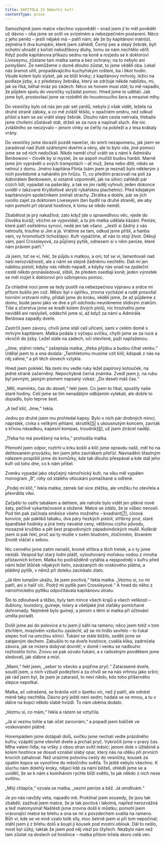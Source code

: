 ```yaml
---
title: KAPITOLA IV Námořní kufr
contentType: prose
---
```


<section>

Samozřejmě jsem matce všechno vypověděl – snad jsem jí to měl povědět už dávno – oba jsme se octli ve svízelném a nebezpečném postavení. Něco z jeho peněz – jestli nějaké má – patří nám; ale že by kapitánovi matrózi, zejména ti dva kumpáni, které jsem zahlédl, Černý pes a slepý žebrák, byli ochotni uhradit z kořisti nebožtíkovy dluhy, tomu se nám nechtělo věřit. Když podle kapitánova příkazu sednu na koně a rozjedu se k doktorovi Liveseymu, zůstane tam matka sama a bez ochrany; na to nebylo ani pomyšlení. Že nemůžeme v domě dlouho zůstat, to jsme věděli oba. Lekal nás šramot uhlí, propadávajícího kuchyňským roštem, ba i tikot hodin. Všude kolem bylo slyšet, jak se blíží kroky; z kapitánovy mrtvoly, ležící na podlaze jizby, a z představy žebráka, který se zdržuje někde nablízku, mi, jak se říká, běhal mráz po zádech. Něco se honem musí stát; tu mě napadlo, že půjdem spolu do vesničky vyžádat pomoc. Hned jsme to udělali. Jak jsme byli, prostovlasí jsme se rozběhli do houstnoucího šera a mrazivé mlhy.

Do vesničky bylo od nás jen pár set yardů, nebylo ji však vidět, ležela na druhé straně zátoky, a co mě zvlášť těšilo, v opačném směru, než odkud přišel a kam se asi vrátil slepý žebrák. Dlouho nám cesta netrvala, třebaže jsme chvílemi zůstávali stát, drželi se za ruce a napínali sluch. Ale nic zvláštního se neozývalo – jenom vlnky se čeřily na pobřeží a z lesa krákaly vrány.

Do vesničky jsme dorazili pozdě navečer, do smrti nezapomenu, jak jsem se zaradoval nad žlutě ozářenými dveřmi a okny, ale to bylo vše, jiné pomoci jsme se od nich nedočkali. Nikdo neměl chuť vrátit se s námi k Admirálu Benbowovi – člověk by si myslel, že se aspoň mužští budou hanbit. Marně jsme jim vyprávěli o svých trampotách – ať muž, žena nebo dítě, nikdo se nehnul z domu. Jméno kapitána Flinta (sám jsem je neznal) bylo některým z nich povědomé a nahánělo jim hrůzu. Ti, co předtím pracovali na poli za Admirálem Benbowem, si ostatně vzpomněli, jak na silnici zahlédli pár cizích lidí; vypadali na pašeráky, a tak se jim raděj vyhnuli; jeden dokonce uviděl v takzvané Kryštofově skrýši rybářskou plachetnici. Před kdejakým kapitánovým společníkem zmírali strachy. Zkrátka a dobře, pár se jich uvolilo zajet za doktorem Liveseyem (ten bydlil na druhé straně), ale aby nám pomohl při obraně hostince, k tomu se nikdo neměl.

Zbabělost je prý nakažlivá; zato když jde o spravedlivou věc, vjede do člověka kuráž; všichni se vypovídali, a tu jim matka udělala kázání. Peníze, které patří osiřelému synovi, nedá jen tak všanc. „Jestli si žádný z vás netroufá, troufne si Jim a já. Vrátíme se tam, odkud jsme přišli, a hanba vám, vy hromotlučtí tichošlápci. Kufr vypáčíme, ať nás to stojí život. Děkuji vám, paní Crossleyová, za půjčený pytlík, odnesem si v něm peníze, které nám právem patří.“

Já jsem, toť se ví, řekl, že půjdu s matkou, a oni, toť se ví, lamentovali nad naší nerozvážností, ale s námi se stejně žádnému nechtělo. Dali mi jen nabitou pistoli, kdyby nás někdo napadl, a kdyby nás snad na zpáteční cestě někdo pronásledoval, slíbili, že předem osedlají koně; jeden výrostek se měl rozjet k doktorovi pro ozbrojenou pomoc.

Za chladné noci jsme se tedy pustili na nebezpečnou výpravu a srdce mi přitom bušilo jen což. Měsíc byl v úplňku, zrovna vycházel a rudě prosvítal horními vrstvami mlhy, přidali jsme do kroku, věděli jsme, že až půjdeme z domu, bude jasno jako ve dne a při odchodu neunikneme slídivým zrakům. Tiše a zčerstva jsme se kradli kolem živých plotů, nic hrozivého jsme neviděli ani neslyšeli, oddechli jsme si, až když za námi u Admirála Benbowa zapadly dveře.

Zastrčil jsem závoru, chvíli jsme stáli celí uřícení, sami v celém domě s mrtvým kapitánem. Matka podala z výčepu svíčku, chytli jsme se za ruce a vkročili do jizby. Ležel stále na zádech, oči otevřené, paži napřaženou.

„Jime, stáhni roletu,“ zašeptala matka; „třeba přijdou a budou číhat venku.“ Udělal jsem to a ona dodala: „Tamhletomu musíme vzít klíč; kdopak z nás na něj sáhne,“ a při těch slovech vzlykla.

Hned jsem poklekl. Na zemi mu vedle ruky ležel papírový kotouček, na jedné straně začerněný. Nepochybně černá známka. Zvedl jsem ji, na rubu byl pevným, jasným písmem napsaný vzkaz: „Do deseti máš čas.“

„Měl, maminko, čas do deseti,“ řekl jsem. Co jsem to říkal, spustily naše staré hodiny. Celí jsme se tím nenadálým odbíjením vylekali, ale dobře to dopadlo, bylo teprve šest.

„A teď klíč, Jime,“ řekla.

Jednu po druhé jsem mu prohledal kapsy. Bylo v nich pár drobných mincí, náprstek, cívka s velikými jehlami, skrutlík[\[5\]](./resources/undefined) s ukousnutým koncem, zavírák s křivou násadkou, kapesní kompas, troudník[\[6\]](./resources/undefined), už jsem ztrácel naději.

„Třeba ho má pověšený na krku,“ prohodila matka.

Přemohl jsem odpor, roztrhl u krku košili a klíč jsme opravdu našli, měl ho na dehtovaném provázku, ten jsem jeho zavírákem přeřízl. Navnaděni šťastným nálezem pospíšili jsme do komůrky, kde tak dlouho přespával a kde stál jeho kufr od toho dne, co k nám přišel.

Zvenku vypadal jako obyčejný námořnický kufr, na víku měl vypálen monogram „B“, rohy od stálého otloukání pomačkané a odřené.

„Podej mi klíč,“ řekla matka; zámek šel sice ztěžka, ale vmžiku ho otevřela a převrátila víko.

Začpělo to ostře tabákem a dehtem, ale nahoře bylo vidět jen pěkné nové šaty, pečlivě vykartáčované a složené. Matce se zdálo, že je vůbec nenosil. Pod tím pak začínala směsice všeho možného – kvadrant[\[7\]](./resources/undefined), cínová konvice, pár paklíků tabáku, dva páry hezkých pistolí, stříbrný prut, staré španělské hodinky a jiné trety nevalné ceny, většinou cizího původu, mosazné kružítko a pět šest prapodivných západoindických mušlí. Kolikrát jsem si pak řekl, proč asi ty mušle v svém bludném, zločinném, štvaném životě vláčel s sebou.

Nic cenného jsme zatím nenašli, kromě stříbra a těch tretek, a o ty jsme nestáli. Vespod byl starý lodní plášť, vylouhovaný mořskou vodou z mnoha přístavních krčem. Matka ho podrážděně vytáhla a nejspodněji v kufru před námi ležel štůček nějakých listin, zavázaných do voskového plátna, a plátěný pytlík, v němž při doteku zacinkalo zlato.

„Já těm lumpům ukážu, že jsem poctivá,“ řekla matka. „Vezmu si, co mi patří, ani o halíř víc. Podrž mi pytlík paní Crossleyové.“ A hned do něho z námořnického pytlíku odpočítávala kapitánovu útratu.

Šlo to zdlouhavě a těžko, byly tam mince všech krajů a všech velikostí – dublony, louisdory, guineje, tolary a všelijaké jiné zlaťáky pomíchané dohromady. Nejméně bylo guinejí, a jenom s těmi si matka při účtování uměla poradit.

Došli jsme asi do polovice a tu jsem jí sáhl na rameno; něco jsem totiž v tom ztichlém, mrazivém vzduchu zaslechl, až se mi hrdlo sevřelo – to ťukal slepec holí na umrzlou silnici. Ťukání se stále blížilo, seděli jsme se zatajeným dechem. Zabušilo to na dveře hostince, cvakla klika, zadrnčela závora, jak se mizera dobýval dovnitř; v domě i venku se nadlouho rozhostilo ticho. Znovu se pak ozvalo ťukání, a s radostným povděkem jsme sledovali, jak slábne a mizí.

„Mami,“ řekl jsem, „seber to všecko a pojďme pryč.“ Zatarasené dveře, soudil jsem, u nich vzbudí podezření a za chvíli se na nás vrhnou jako sršni; jak rád jsem byl, že jsem je zatarasil, to neví nikdo, kdo toho příšerného slepce nepotkal.

Matka, ač ustrašená, se bránila vzít o špetku víc, než jí patří, ale odnést méně taky nechtěla. Dávno prý ještě není sedm; hádala se se mnou, a tu v dálce na kopci někdo slabě hvízdl. To nám oběma dodalo.

„Vezmu si, co mám,“ řekla a rázem se vztyčila.

„Já si vezmu tohle a tak účet zarovnám,“ a popadl jsem balíček ve voskovaném plátně.

Horempádem jsme dotápali dolů, svíčku jsme nechali vedle prázdného kufru; vzápětí jsme otevřeli dveře a prchali pryč. Vykročili jsme v pravý čas. Mlha valem řídla; na vršky z obou stran svítil měsíc; jenom dole v úžlabině a kolem hostince se dosud vznášel slabý opar, který nás na útěku při prvních krocích zahaloval. Než urazíme polovinu cesty do vesničky, kousek za úpatím kopce se vynoříme do měsíčního světla. To ještě nebylo všechno. K sluchu nám dolehly kroky, nějací lidé za námi běželi, ohlédli jsme se a uviděli, že se k nám s komíháním rychle blíží světlo, to jak někdo z nich nese svítilnu.

„Milý chlapče,“ ozvala se matka, „vezmi peníze a běž. Já omdlívám.“

Je po nás navždy veta, napadlo mě. Proklínal jsem sousedy, že jsou tak zbabělí; zazlíval jsem matce, že je tak poctivá i lakotná, napřed nerozvážná a teď malomyslná! Naštěstí jsme zrovna došli k můstku; pomohl jsem vrávorající matce ke břehu a ona se mi s povzdechem svalila na rameno. Bůh ví, kde se ve mně vzalo tolik síly, moc šetrně jsem si při tom nepočínal; stáhl jsem ji z břehu dolů a šoupl ji kousek pod mostní oblouk. Dál to nešlo, most byl úzký, taktak že jsem pod něj vlezl po čtyřech. Nezbylo nám než tam zůstat na doslech od hostince – matka přitom trčela skoro celá ven.

</section>
